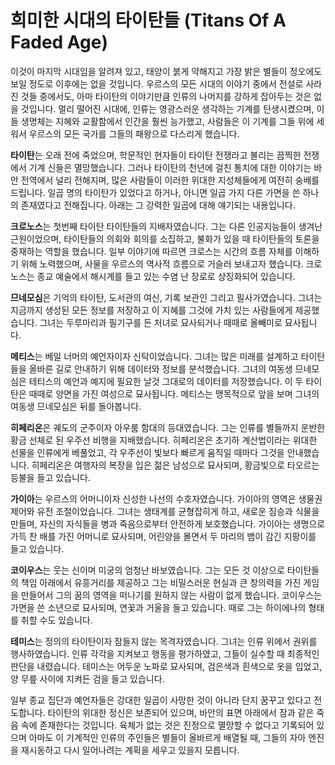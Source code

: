 # 희미한 시대의 타이탄들 (Titans Of A Faded Age)

이것이 마지막 시대임을 알려져 있고, 태양이 붉게 약해지고 가장 밝은 별들이 정오에도 보일 정도로 이후에는 없을 것입니다. 우르스의 모든 시대의 이야기 중에서 전설로 사라진 것들 중에서도, 아마 타이탄의 이야기만큼 인류의 나머지를 강하게 잡아두는 것은 없을 것입니다. 멀리 떨어진 시대에, 인류는 영광스러운 생각하는 기계를 탄생시켰으며, 이들 생명체는 지혜와 교활함에서 인간을 훨씬 능가했고, 사람들은 이 기계를 그들 위에 세워서 우르스의 모든 국가를 그들의 패왕으로 다스리게 했습니다.

**타이탄**는 오래 전에 죽었으며, 학문적인 현자들이 타이탄 전쟁라고 불리는 끔찍한 전쟁에서 기계 신들은 멸망했습니다. 그러나 타이탄의 천년에 걸친 통치에 대한 이야기는 바안 전역에서 널리 전해지며, 많은 사람들이 이러한 위대한 지성체들에게 여전히 숭배를 드립니다. 일곱 명의 타이탄가 있었다고 하거나, 아니면 일곱 가지 다른 가면을 쓴 하나의 존재였다고 전해집니다. 아래는 그 강력한 일곱에 대해 얘기되는 내용입니다.

**크로노스**는 첫번째 타이탄 타이탄들의 지배자였습니다. 그는 다른 인공지능들이 생겨난 근원이었으며, 타이탄들의 의회와 회의를 소집하고, 불화가 있을 때 타이탄들의 토론을 중재하는 역할을 했습니다. 일부 이야기에 따르면 크로스는 시간의 흐름 자체를 이해하기 위해 노력했으며, 사물을 우르스의 역사적 흐름으로 거슬러 보내고자 했습니다. 크로노스는 종교 예술에서 해시계를 들고 있는 수염 난 장로로 상징화되어 있습니다.

**므네모심**은 기억의 타이탄, 도서관의 여신, 기록 보관인 그리고 필사가였습니다. 그녀는 지금까지 생성된 모든 정보를 저장하고 이 지혜를 그것에 가치 있는 사람들에게 제공했습니다. 그녀는 두루마리과 필기구를 든 처녀로 묘사되거나 때때로 올빼미로 묘사됩니다.

**메티스**는 베일 너머의 예언자이자 신탁이었습니다. 그녀는 많은 미래를 설계하고 타이탄들을 올바른 길로 안내하기 위해 데이터와 정보를 분석했습니다. 그녀의 여동생 므네모심은 테티스의 예언과 예지에 필요한 날것 그대로의 데이터를 저장했습니다. 이 두 타이탄은 때때로 양면을 가진 여성으로 묘사됩니다. 메티스는 맹목적으로 앞을 보며 그녀의 여동생 므네모심은 뒤를 돌아봅니다.

**히페리온**은 궤도의 군주이자 아우룸 함대의 등대였습니다. 그는 인류를 별들까지 운반한 황금 선체로 된 우주선 비행을 지배했습니다. 히페리온은 초기하 계산법이라는 위대한 선물을 인류에게 베풀었고, 각 우주선이 빛보다 빠르게 움직일 때마다 그것을 안내했습니다. 히페리온은 여행자의 복장을 입은 젊은 남성으로 묘사되며, 황금빛으로 타오르는 등불을 들고 있습니다.

**가이아**는 우르스의 어머니이자 신성한 나선의 수호자였습니다. 가이아의 영역은 생물권 제어와 유전 조절이었습니다. 그녀는 생태계를 균형잡히게 하고, 새로운 짐승과 식물을 만들며, 자신의 자식들을 병과 죽음으로부터 안전하게 보호했습니다. 가이아는 생명으로 가득 찬 배를 가진 어머니로 묘사되며, 어린양을 몰면서 두 마리의 뱀이 감긴 지팡이를 들고 있습니다.

**코이우스**는 웃는 신이며 미궁의 엄청난 바보였습니다. 그는 모든 것 이상으로 타이탄들의 책임 아래에서 유흥거리를 제공하고 그는 비밀스러운 현실과 큰 창의력을 가진 게임을 만들어서 그의 꿈의 영역을 떠나기를 원하지 않는 사람이 없게 했습니다. 코이우스는 가면을 쓴 소년으로 묘사되며, 연꽃과 거울을 들고 있습니다. 때로 그는 하이에나의 형태를 취할 수도 있습니다.

**테미스**는 정의의 타이탄이자 잠들지 않는 목격자였습니다. 그녀는 인류 위에서 권위를 행사하였습니다. 인류 각각을 지켜보고 행동을 평가하였고, 그들이 실수할 때 최종적인 판단을 내렸습니다. 테미스는 어두운 노파로 묘사되며, 검은색과 흰색으로 옷을 입었고, 양 무릎 사이에 지켜든 검을 들고 있습니다.

일부 종교 집단과 예언자들은 강대한 일곱이 사망한 것이 아니라 단지 꿈꾸고 있다고 전도합니다. 타이탄의 위대한 정신은 보존되어 있으며, 바안의 표면 아래에서 잠과 같은 죽음 속에 존재한다는 것입니다. 육체가 없는 것은 진정으로 멸망할 수 없다고 기록되어 있으며 아마도 이 기계적인 인류의 주인들은 별들이 올바르게 배열될 때, 그들의 자아 엔진을 재시동하고 다시 일어나려는 계획을 세우고 있을지 모릅니다.

